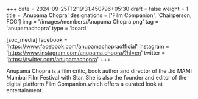 +++
date = 2024-09-25T12:19:31.450796+05:30
draft = false
weight = 1
title = 'Anupama Chopra'
designations = ['Film Companion', 'Chairperson, FCG']
img = '/images/members/Anupama Chopra.png'
tag = 'anupamachopra'
type = 'board'

[soc_media]
facebook = 'https://www.facebook.com/anupamachopraofficial'
instagram = 'https://www.instagram.com/anupama.chopra/?hl=en'
twitter = 'https://twitter.com/anupamachopra'
+++

Anupama Chopra is a film critic, book author and director of the Jio MAMI Mumbai Film Festival with Star. She is also the founder and editor of the digital platform Film Companion,which offers a curated look at entertainment.
